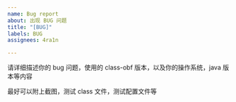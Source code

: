 ```yaml
---
name: Bug report
about: 出现 BUG 问题
title: "[BUG]"
labels: BUG
assignees: 4ra1n

---
```


请详细描述你的 bug 问题，使用的 class-obf 版本，以及你的操作系统，java 版本等内容

最好可以附上截图，测试 class 文件，测试配置文件等
